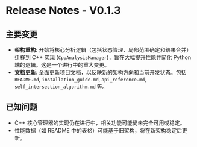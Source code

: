 # Release Notes - V0.1.3

## 主要变更

*   **架构重构**: 开始将核心分析逻辑（包括状态管理、局部范围确定和结果合并）迁移到 C++ 实现 (`CppAnalysisManager`)，旨在大幅提升性能并简化 Python 端的逻辑。这是一个进行中的重大变更。
*   **文档更新**: 全面更新项目文档，以反映新的架构方向和当前开发状态。包括 `README.md`, `installation_guide.md`, `api_reference.md`, `self_intersection_algorithm.md` 等。

## 已知问题

*   C++ 核心管理器的实现仍在进行中，相关功能可能尚未完全可用或稳定。
*   性能数据（如 README 中的表格）可能基于旧架构，将在新架构稳定后更新。 